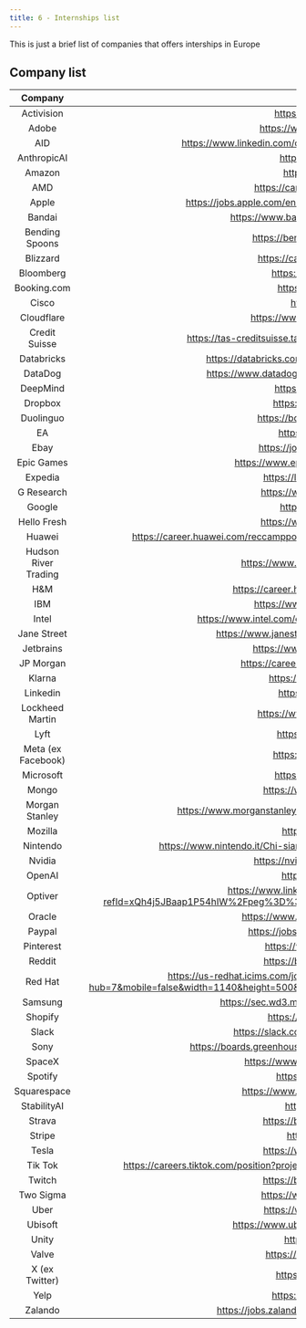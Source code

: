 ```yaml
---
title: 6 - Internships list
---
```


This is just a brief list of companies that offers interships in Europe

## Company list


| Company       			|        |     Link        |
| :----:        			| :----: |     :----:      |   
|   Activision  			|        |    https://careers.activision.com/  |
|   Adobe    		  		|        |    https://www.adobe.com/careers.html     |
|   AID 					    |        |    https://www.linkedin.com/company/autonomous-intelligent-driving/jobs/    |
|   AnthropicAI       |        |   https://www.anthropic.com/ |
|   Amazon    				|        |    https://www.amazon.jobs/     |
|   AMD        				|        |   https://careers.amd.com/careers-home  |
|   Apple       			|        |    https://jobs.apple.com/en-us/search?team=internships-STDNT-INTRN    |
|   Bandai    				|        |    https://www.bandainamcostudios.com/en/careers/    |
|   Bending Spoons    |        |    https://bendingspoons.com/careers.html    |
|   Blizzard    	 		|        |    https://careers.blizzard.com/global/en    |
|   Bloomberg    			|        |    https://careers.bloomberg.com/    
|   Booking.com  			|        |    https://careers.booking.com/ |
|   Cisco    			  	|        |    https://jobs.cisco.com/    |
|   Cloudflare    		|        |    https://www.cloudflare.com/it-it/careers/    |
|   Credit Suisse     |        |    https://tas-creditsuisse.taleo.net/careersection/campus/moresearch.ftl  |   
|   Databricks 				|        |    https://databricks.com/company/careers/university-recruiting    |
|   DataDog 			  	|        |    https://www.datadoghq.com/careers/detail/?gh_jid=2265934     |
|   DeepMind    			|        |    https://deepmind.com/careers    |
|   Dropbox    				|        |    https://www.dropbox.com/jobs    |
|   Duolinguo 				|        |    https://boards.greenhouse.io/duolingo    |
|   EA   					    |        |    https://www.ea.com/careers    |
|   Ebay					    |        |    https://jobs.ebayinc.com/search-jobs |
|   Epic Games		    |        |    https://www.epicgames.com/site/en-US/careers |
|   Expedia 				  |        |    https://lifeatexpediagroup.com/jobs  |
|   G Research        |        |    https://www.gresearch.com/join-us/  |
|   Google      			|        |    https://careers.google.com/      |
|   Hello Fresh 			|        |    https://www.hellofresh.com/careers/    |
|   Huawei 				  	|        |    https://career.huawei.com/reccampportal/campus4/pages/westernEurope/index.html?version=1   |
|   Hudson River Trading  |        |  https://www.hudsonrivertrading.com/careers/  |
|   H&M 				    	|        |    https://career.hm.com/content/hmcareer/it_it.html   |
|   IBM    				  	|        |    https://www.ibm.com/it-it/employment/    |
|   Intel  					  |        |    https://www.intel.com/content/www/us/en/jobs/jobs-at-intel.html   |
|   Jane Street 		  |        |    https://www.janestreet.com/join-jane-street/open-roles/  |
|   Jetbrains    			|        |    https://www.jetbrains.com/careers/jobs/     |
|   JP Morgan 				|        |    https://careers.jpmorgan.com/global/en/home    |
|   Klarna    				|        |    https://www.klarna.com/careers/     |
|   Linkedin    			|        |    https://careers.linkedin.com/     |
|   Lockheed Martin   |        |    https://www.lockheedmartinjobs.com/    |
|   Lyft 					    |        |    https://www.lyft.com/careers     |
|   Meta (ex Facebook)|        |    https://www.metacareers.com/     |
|   Microsoft    			|        |    https://careers.microsoft.com/     |
|   Mongo    				  |        |    https://www.mongodb.com/careers    |
|   Morgan Stanley 	 	|        |    https://www.morganstanley.com/people-opportunities/students-graduates    |
|   Mozilla     			|        |    https://careers.mozilla.org/    |
|   Nintendo    		 	|        |    https://www.nintendo.it/Chi-siamo/Jobs/Jobs-Lavorare-in-Nintendo-757078.html    |
|   Nvidia     	 			|        |    https://nvidia.wd5.myworkdayjobs.com/    |
|   OpenAI            |        |  https://openai.com/careers  |
|   Optiver           |        |    https://www.linkedin.com/jobs/view/2523749122/?refId=xQh4j5JBaap1P54hIW%2Fpeg%3D%3D&trackingId=1%2FQV%2BSUeRn8Lbc%2Bpv5X12g%3D%3D |   
|   Oracle    				|        |    https://www.oracle.com/it/corporate/careers/     |
|   Paypal    				|        |    https://jobsearch.paypal-corp.com/search     |
|   Pinterest 				|        |    https://www.pinterestcareers.com/    |
|   Reddit 					  |        |    https://boards.greenhouse.io/reddit   |
|   Red Hat 				  |        |    https://us-redhat.icims.com/jobs/81433/software-engineering%2c-intern/job?hub=7&mobile=false&width=1140&height=500&bga=true&needsRedirect=false&jan1offset=-300&jun1offset=-240   |
|   Samsung 				  |        |    https://sec.wd3.myworkdayjobs.com/Samsung_Careers     |
|   Shopify 			  	|        |    https://www.shopify.com/careers    |
|   Slack  				   	|        |    https://slack.com/intl/it-it/careers/dept/2322106   |
|   Sony    			  	|        |    https://boards.greenhouse.io/sonyinteractiveentertainmentplaystation      |
|   SpaceX    				|        |    https://www.spacex.com/careers/index.html    |
|   Spotify    				|        |    https://www.spotifyjobs.com/    |
|   Squarespace				|        |    https://www.squarespace.com/about/careers   |
|   StabilityAI				|        |    https://stability.ai/careers  |
|   Strava  					|        |    https://boards.greenhouse.io/strava  |
|   Stripe 				  	|        |    https://stripe.com/it/jobs    |
|   Tesla   			  	|        |    https://www.tesla.com/it_IT/careers    |
|   Tik Tok 			  	|        |    https://careers.tiktok.com/position?project=6854152751179303182&type=3&current=1&limit=100     |
|   Twitch					  |        |    https://boards.greenhouse.io/twitch   |
|   Two Sigma    			|        |    https://www.twosigma.com/careers/    |
|   Uber 					    |        |    https://www.uber.com/it/it/careers/   |
|   Ubisoft    				|        |    https://www.ubisoft.com/en-us/company/careers    |
|   Unity    				  |        |    https://careers.unity.com/    |
|   Valve    				  |        |    https://www.valvesoftware.com/it/    |
|   X (ex Twitter)	  |        |    https://careers.twitter.com/en  |
|   Yelp   				  	|        |    https://www.yelp.careers/us/en    |
|   Zalando 		  		|        |    https://jobs.zalando.com/en/jobs/?gh_src=22377bdd1us   |
